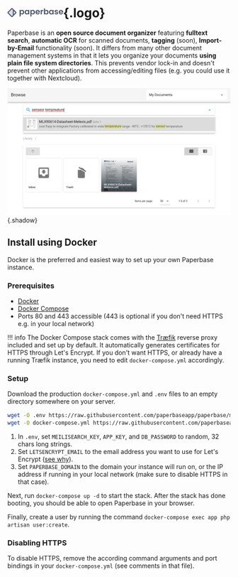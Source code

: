 # ![Paperbase logo](./assets/logo-text-dark.svg){.logo}

Paperbase is an **open source document organizer** featuring **fulltext search**, **automatic OCR** for
scanned documents, **tagging** (soon), **Import-by-Email** functionality (soon). It differs from many other document
management systems in that it lets you organize your documents **using plain file system directories**.
This prevents vendor lock-in and doesn't prevent other applications from accessing/editing files
(e.g. you could use it together with Nextcloud).

![Paperbase screenshot](./media/screenshot.png){.shadow}


## Install using Docker

Docker is the preferred and easiest way to set up your own Paperbase instance.


### Prerequisites

- [Docker](https://docs.docker.com/get-docker/)
- [Docker Compose](https://docs.docker.com/compose/install/)
- Ports 80 and 443 accessible (443 is optional if you don't need HTTPS e.g. in your local network)

!!! info
    The Docker Compose stack comes with the [Træfik](https://doc.traefik.io/traefik/) reverse proxy
    included and set up by default. It automatically generates certificates for HTTPS through
    Let's Encrypt. If you don't want HTTPS, or already have a running Træfik instance, you need
    to edit `docker-compose.yml` accordingly.


### Setup

Download the production `docker-compose.yml` and `.env` files to an empty directory somewhere
on your server.

```sh
wget -O .env https://raw.githubusercontent.com/paperbaseapp/paperbase/main/.env.prod.example
wget -O docker-compose.yml https://raw.githubusercontent.com/paperbaseapp/paperbase/main/docker-compose.prod.yml
```

1. In `.env`, set `MEILISEARCH_KEY`, `APP_KEY`, and `DB_PASSWORD` to random, 32 chars long strings.
2. Set `LETSENCRYPT_EMAIL` to the email address you want to use for Let's Encrypt
([see why](https://letsencrypt.org/docs/expiration-emails/)).
3. Set `PAPERBASE_DOMAIN` to the domain your instance will run on,
   or the IP address if running in your local network (make sure to disable HTTPS in that case).

Next, run `docker-compose up -d` to start the stack. After the stack has done booting, you should
be able to open Paperbase in your browser.

Finally, create a user by running the command `docker-compose exec app php artisan user:create`.


### Disabling HTTPS

To disable HTTPS, remove the according command arguments and port bindings in your
`docker-compose.yml` (see comments in that file).
